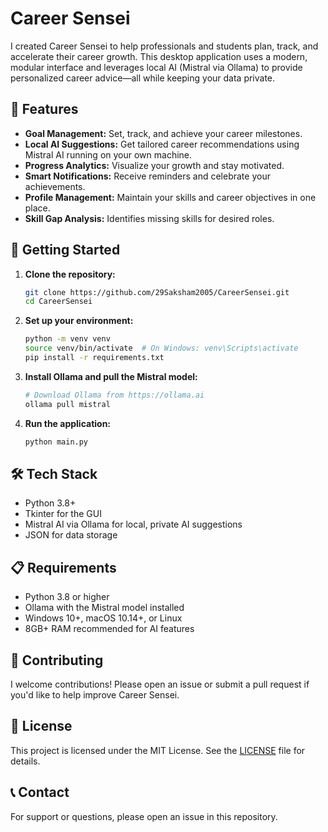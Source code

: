 # Career Sensei

I created Career Sensei to help professionals and students plan, track, and accelerate their career growth. This desktop application uses a modern, modular interface and leverages local AI (Mistral via Ollama) to provide personalized career advice—all while keeping your data private.

## 🌟 Features

- **Goal Management:** Set, track, and achieve your career milestones.
- **Local AI Suggestions:** Get tailored career recommendations using Mistral AI running on your own machine.
- **Progress Analytics:** Visualize your growth and stay motivated.
- **Smart Notifications:** Receive reminders and celebrate your achievements.
- **Profile Management:** Maintain your skills and career objectives in one place.
- **Skill Gap Analysis:** Identifies missing skills for desired roles.

## 🚀 Getting Started

1. **Clone the repository:**
   ```bash
   git clone https://github.com/29Saksham2005/CareerSensei.git
   cd CareerSensei
   ```

2. **Set up your environment:**
   ```bash
   python -m venv venv
   source venv/bin/activate  # On Windows: venv\Scripts\activate
   pip install -r requirements.txt
   ```

3. **Install Ollama and pull the Mistral model:**
   ```bash
   # Download Ollama from https://ollama.ai
   ollama pull mistral
   ```

4. **Run the application:**
   ```bash
   python main.py
   ```

## 🛠️ Tech Stack

- Python 3.8+
- Tkinter for the GUI
- Mistral AI via Ollama for local, private AI suggestions
- JSON for data storage

## 📋 Requirements

- Python 3.8 or higher
- Ollama with the Mistral model installed
- Windows 10+, macOS 10.14+, or Linux
- 8GB+ RAM recommended for AI features

## 🤝 Contributing

I welcome contributions! Please open an issue or submit a pull request if you'd like to help improve Career Sensei.

## 📄 License

This project is licensed under the MIT License. See the [LICENSE](LICENSE) file for details.

## 📞 Contact

For support or questions, please open an issue in this repository. 
